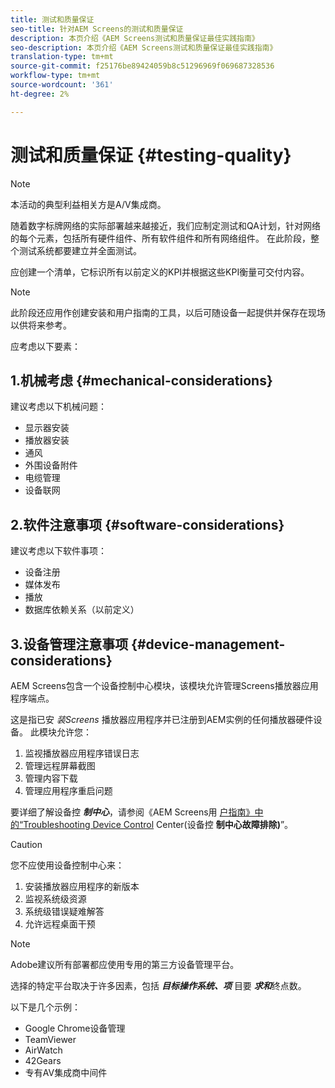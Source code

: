 ```yaml
---
title: 测试和质量保证
seo-title: 针对AEM Screens的测试和质量保证
description: 本页介绍《AEM Screens测试和质量保证最佳实践指南》
seo-description: 本页介绍《AEM Screens测试和质量保证最佳实践指南》
translation-type: tm+mt
source-git-commit: f25176be89424059b8c51296969f069687328536
workflow-type: tm+mt
source-wordcount: '361'
ht-degree: 2%

---
```



# 测试和质量保证 {#testing-quality}

>[!NOTE]
>
>本活动的典型利益相关方是A/V集成商。

随着数字标牌网络的实际部署越来越接近，我们应制定测试和QA计划，针对网络的每个元素，包括所有硬件组件、所有软件组件和所有网络组件。
在此阶段，整个测试系统都要建立并全面测试。

应创建一个清单，它标识所有以前定义的KPI并根据这些KPI衡量可交付内容。

>[!NOTE]
>
>此阶段还应用作创建安装和用户指南的工具，以后可随设备一起提供并保存在现场以供将来参考。

应考虑以下要素：

## 1.机械考虑 {#mechanical-considerations}

建议考虑以下机械问题：

* 显示器安装
* 播放器安装
* 通风
* 外围设备附件
* 电缆管理
* 设备联网

## 2.软件注意事项 {#software-considerations}

建议考虑以下软件事项：

* 设备注册
* 媒体发布
* 播放
* 数据库依赖关系（以前定义）


## 3.设备管理注意事项 {#device-management-considerations}


AEM Screens包含一个设备控制中心模块，该模块允许管理Screens播放器应用程序端点。

这是指已安 *装Screens* 播放器应用程序并已注册到AEM实例的任何播放器硬件设备。
此模块允许您：

1. 监视播放器应用程序错误日志
1. 管理远程屏幕截图
1. 管理内容下载
1. 管理应用程序重启问题

要详细了解设备控 ***制中心***，请参阅《AEM Screens用 [户指南》中的“Troubleshooting Device Control](https://helpx.adobe.com/experience-manager/6-5/screens/using/monitoring-screens.html) Center(设备控 **制中心故障排除)**”。

>[!CAUTION]
>
> 您不应使用设备控制中心来：
>
> 1. 安装播放器应用程序的新版本
> 1. 监视系统级资源
> 1. 系统级错误疑难解答
> 1. 允许远程桌面干预



>[!NOTE]
>
> Adobe建议所有部署都应使用专用的第三方设备管理平台。

选择的特定平台取决于许多因素，包括 ***目标操作******系统、项*** 目要 ***求和***&#x200B;终点数。

以下是几个示例：

* Google Chrome设备管理
* TeamViewer
* AirWatch
* 42Gears
* 专有AV集成商中间件
